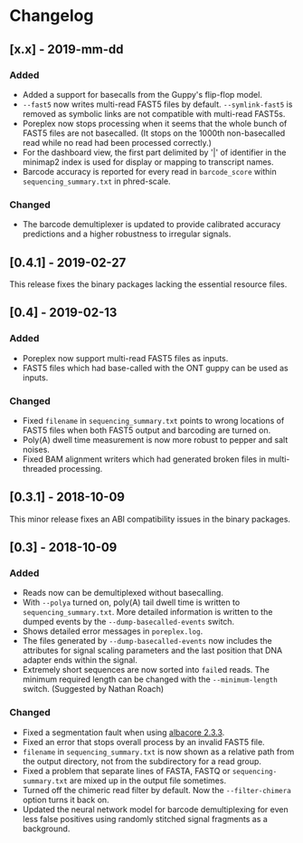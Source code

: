 # Changelog

## [x.x] - 2019-mm-dd

### Added
- Added a support for basecalls from the Guppy's flip-flop model.
- `--fast5` now writes multi-read FAST5 files by default. `--symlink-fast5`
  is removed as symbolic links are not compatible with multi-read FAST5s.
- Poreplex now stops processing when it seems that the whole bunch of FAST5
  files are not basecalled. (It stops on the 1000th non-basecalled read while
  no read had been processed correctly.)
- For the dashboard view, the first part delimited by '|' of identifier in
  the minimap2 index is used for display or mapping to transcript names.
- Barcode accuracy is reported for every read in `barcode_score` within
  `sequencing_summary.txt` in phred-scale.

### Changed
- The barcode demultiplexer is updated to provide calibrated accuracy predictions
  and a higher robustness to irregular signals.

## [0.4.1] - 2019-02-27

This release fixes the binary packages lacking the essential resource files.

## [0.4] - 2019-02-13

### Added
- Poreplex now support multi-read FAST5 files as inputs.
- FAST5 files which had base-called with the ONT guppy can be used as inputs.

### Changed
- Fixed `filename` in `sequencing_summary.txt` points to wrong locations of
  FAST5 files when both FAST5 output and barcoding are turned on.
- Poly(A) dwell time measurement is now more robust to pepper and salt
  noises.
- Fixed BAM alignment writers which had generated broken files in
  multi-threaded processing.

## [0.3.1] - 2018-10-09

This minor release fixes an ABI compatibility issues in the binary packages.

## [0.3] - 2018-10-09

### Added
- Reads now can be demultiplexed without basecalling.
- With `--polya` turned on, poly(A) tail dwell time is written
  to `sequencing_summary.txt`. More detailed information is
  written to the dumped events by the `--dump-basecalled-events`
  switch.
- Shows detailed error messages in `poreplex.log`.
- The files generated by `--dump-basecalled-events` now includes
  the attributes for signal scaling parameters and the last position
  that DNA adapter ends within the signal.
- Extremely short sequences are now sorted into `fail`ed reads.
  The minimum required length can be changed with the
  `--minimum-length` switch. (Suggested by Nathan Roach)

### Changed
- Fixed a segmentation fault when using
  [albacore 2.3.3](https://community.nanoporetech.com/posts/albacore-2-3-3).
- Fixed an error that stops overall process by an invalid FAST5 file.
- `filename` in `sequencing_summary.txt` is now shown as a relative path
  from the output directory, not from the subdirectory for a read
  group.
- Fixed a problem that separate lines of FASTA, FASTQ or
  `sequencing-summary.txt` are mixed up in the output file sometimes.
- Turned off the chimeric read filter by default. Now the `--filter-chimera`
  option turns it back on.
- Updated the neural network model for barcode demultiplexing for
  even less false positives using randomly stitched signal fragments
  as a background.

